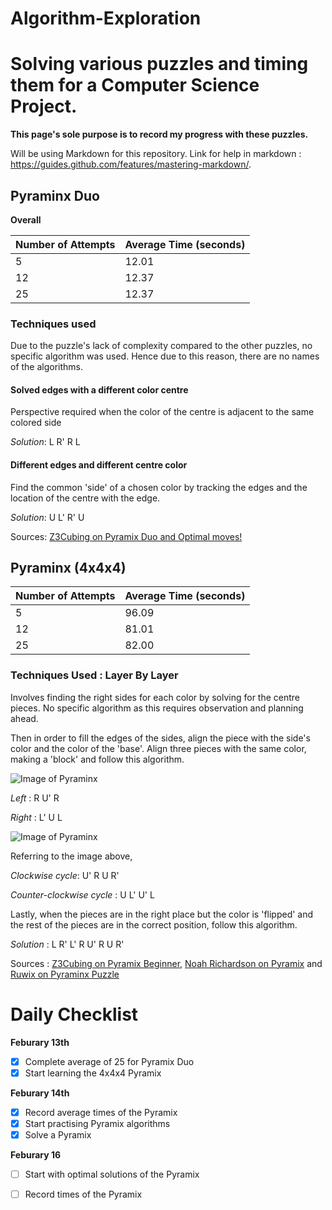 # Algorithm-Exploration
# Solving various puzzles and timing them for a Computer Science Project.

**This page's sole purpose is to record my progress with these puzzles.**

Will be using Markdown for this repository. Link for help in markdown : https://guides.github.com/features/mastering-markdown/. 

## Pyraminx Duo

**Overall**

Number of Attempts | Average Time (seconds)
 -------------------|---------
5     |   12.01
12 | 12.37 
25 | 12.37

### Techniques used

Due to the puzzle's lack of complexity compared to the other puzzles, no specific algorithm was used. Hence due to this reason, there are no names of the algorithms. 

#### Solved edges with a different color centre 

Perspective required when the color of the centre is adjacent to the same colored side 

_Solution_: L R' R L

#### Different edges and different centre color

Find the common 'side' of a chosen color by tracking the edges and the location of the centre with the edge.  

_Solution_: U L' R' U

Sources: 
[Z3Cubing on Pyramix Duo and Optimal moves!](http://youtube.com/watch?reload=9&v=P-Zt7GEyYuE)

## Pyraminx (4x4x4)

Number of Attempts | Average Time (seconds)
 -------------------|---------
5     |   96.09
12 | 81.01
25 | 82.00
### Techniques Used : Layer By Layer 

Involves finding the right sides for each color by solving for the centre pieces. No specific algorithm as this requires observation and planning ahead. 

Then in order to fill the edges of the sides, align the piece with the side's color and the color of the 'base'. Align three pieces with the same color, making a 'block' and follow this algorithm. 

![Image of Pyraminx](https://ruwix.com/pics/puzzles/pyraminx/pyraminx-solve-top-layer-edges.jpg)

_Left_ : R U' R

_Right_ : L' U L 

![Image of Pyraminx](https://ruwix.com/pics/puzzles/pyraminx/solving-last-layer-pyraminx-algorithm.jpg)

Referring to the image above, 

_Clockwise cycle_: U' R U R'

_Counter-clockwise cycle_ : U L' U' L

Lastly, when the pieces are in the right place but the color is 'flipped' and the rest of the pieces are in the correct position, follow this algorithm. 

_Solution_ : L R' L' R U' R U R'

Sources : [Z3Cubing on Pyramix Beginner](https://www.youtube.com/watch?v=xIQtn2qazvg), [Noah Richardson on Pyramix](https://www.youtube.com/watch?v=2H0FUvaaUsI) and [Ruwix on Pyraminx Puzzle](https://ruwix.com/twisty-puzzles/pyraminx-triangle-rubiks-cube/)




# Daily Checklist 
**Feburary 13th**
- [X] Complete average of 25 for Pyramix Duo
- [X] Start learning the 4x4x4 Pyramix 

**Feburary 14th**
- [X] Record average times of the Pyramix 
- [X] Start practising Pyramix algorithms 
- [X] Solve a Pyramix 

**Feburary 16**
- [ ] Start with optimal solutions of the Pyramix 
- [ ] Record times of the Pyramix 

